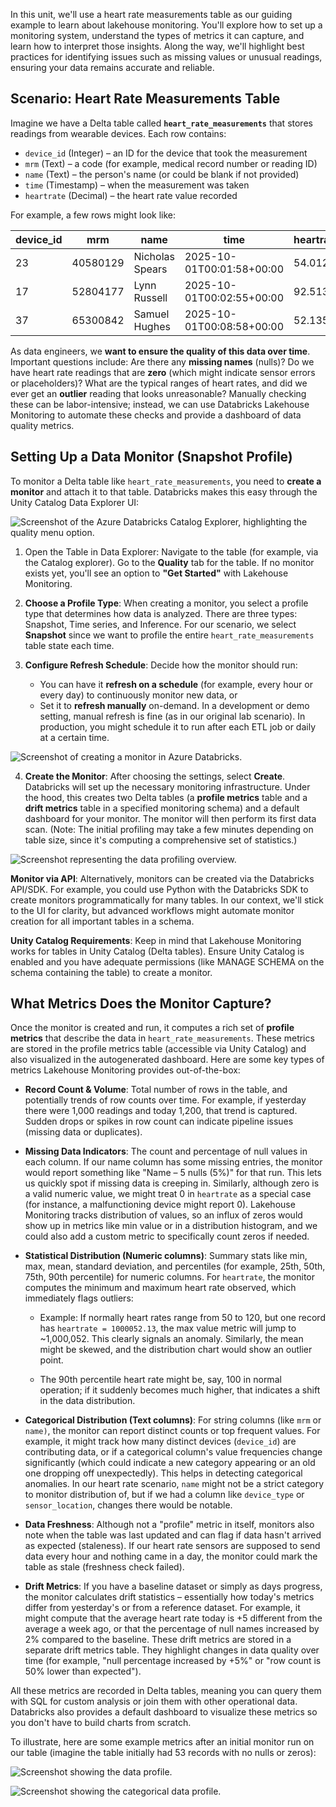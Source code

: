 In this unit, we'll use a heart rate measurements table as our guiding example to learn about lakehouse monitoring. You'll explore how to set up a monitoring system, understand the types of metrics it can capture, and learn how to interpret those insights. Along the way, we'll highlight best practices for identifying issues such as missing values or unusual readings, ensuring your data remains accurate and reliable.

## Scenario: Heart Rate Measurements Table

Imagine we have a Delta table called **`heart_rate_measurements`** that stores readings from wearable devices. Each row contains:

- `device_id` (Integer) – an ID for the device that took the measurement
- `mrm` (Text) – a code (for example, medical record number or reading ID)
- `name` (Text) – the person's name (or could be blank if not provided)
- `time` (Timestamp) – when the measurement was taken
- `heartrate` (Decimal) – the heart rate value recorded

For example, a few rows might look like:

| device_id |   mrm    |      name       |           time            | heartrate |
|-----------|----------|-----------------|---------------------------|-----------|
|    23     | 40580129 | Nicholas Spears | 2025-10-01T00:01:58+00:00 |   54.0122 |
|    17     | 52804177 | Lynn Russell    | 2025-10-01T00:02:55+00:00 |   92.5136 |
|    37     | 65300842 | Samuel Hughes   | 2025-10-01T00:08:58+00:00 |   52.1354 |

As data engineers, we **want to ensure the quality of this data over time**. Important questions include: Are there any **missing names** (nulls)? Do we have heart rate readings that are **zero** (which might indicate sensor errors or placeholders)? What are the typical ranges of heart rates, and did we ever get an **outlier** reading that looks unreasonable? Manually checking these can be labor-intensive; instead, we can use Databricks Lakehouse Monitoring to automate these checks and provide a dashboard of data quality metrics.

## Setting Up a Data Monitor (Snapshot Profile)

To monitor a Delta table like `heart_rate_measurements`, you need to **create a monitor** and attach it to that table. Databricks makes this easy through the Unity Catalog Data Explorer UI: 

![Screenshot of the Azure Databricks Catalog Explorer, highlighting the quality menu option.](../media/catalog-explorer-quality-menu.png)

1. Open the Table in Data Explorer: Navigate to the table (for example, via the Catalog explorer). Go to the **Quality** tab for the table. If no monitor exists yet, you'll see an option to **"Get Started"** with Lakehouse Monitoring.

2. **Choose a Profile Type**: When creating a monitor, you select a profile type that determines how data is analyzed. There are three types: Snapshot, Time series, and Inference. For our scenario, we select **Snapshot** since we want to profile the entire `heart_rate_measurements` table state each time. 

3. **Configure Refresh Schedule**: Decide how the monitor should run:
    - You can have it **refresh on a schedule** (for example, every hour or every day) to continuously monitor new data, or
    - Set it to **refresh manually** on-demand. In a development or demo setting, manual refresh is fine (as in our original lab scenario). In production, you might schedule it to run after each ETL job or daily at a certain time.
  
![Screenshot of creating a monitor in Azure Databricks.](../media/create-monitor.png)

4. **Create the Monitor**: After choosing the settings, select **Create**. Databricks will set up the necessary monitoring infrastructure. Under the hood, this creates two Delta tables (a **profile metrics** table and a **drift metrics** table in a specified monitoring schema) and a default dashboard for your monitor. The monitor will then perform its first data scan. (Note: The initial profiling may take a few minutes depending on table size, since it's computing a comprehensive set of statistics.)

![Screenshot representing the data profiling overview.](../media/data-profiling-overview.png)

**Monitor via API**: Alternatively, monitors can be created via the Databricks API/SDK. For example, you could use Python with the Databricks SDK to create monitors programmatically for many tables. In our context, we'll stick to the UI for clarity, but advanced workflows might automate monitor creation for all important tables in a schema.

**Unity Catalog Requirements**: Keep in mind that Lakehouse Monitoring works for tables in Unity Catalog (Delta tables). Ensure Unity Catalog is enabled and you have adequate permissions (like MANAGE SCHEMA on the schema containing the table) to create a monitor. 

## What Metrics Does the Monitor Capture?

Once the monitor is created and run, it computes a rich set of **profile metrics** that describe the data in `heart_rate_measurements`. These metrics are stored in the profile metrics table (accessible via Unity Catalog) and also visualized in the autogenerated dashboard. Here are some key types of metrics Lakehouse Monitoring provides out-of-the-box:

- **Record Count & Volume**: Total number of rows in the table, and potentially trends of row counts over time. For example, if yesterday there were 1,000 readings and today 1,200, that trend is captured. Sudden drops or spikes in row count can indicate pipeline issues (missing data or duplicates).

- **Missing Data Indicators**: The count and percentage of null values in each column. If our name column has some missing entries, the monitor would report something like "Name – 5 nulls (5%)" for that run. This lets us quickly spot if missing data is creeping in. Similarly, although zero is a valid numeric value, we might treat 0 in `heartrate` as a special case (for instance, a malfunctioning device might report 0). Lakehouse Monitoring tracks distribution of values, so an influx of zeros would show up in metrics like min value or in a distribution histogram, and we could also add a custom metric to specifically count zeros if needed.

- **Statistical Distribution (Numeric columns)**: Summary stats like min, max, mean, standard deviation, and percentiles (for example, 25th, 50th, 75th, 90th percentile) for numeric columns. For `heartrate`, the monitor computes the minimum and maximum heart rate observed, which immediately flags outliers:
  
  - Example: If normally heart rates range from 50 to 120, but one record has `heartrate = 1000052.13`, the max value metric will jump to ~1,000,052. This clearly signals an anomaly. Similarly, the mean might be skewed, and the distribution chart would show an outlier point.
  
  - The 90th percentile heart rate might be, say, 100 in normal operation; if it suddenly becomes much higher, that indicates a shift in the data distribution.

- **Categorical Distribution (Text columns)**: For string columns (like `mrm` or `name)`, the monitor can report distinct counts or top frequent values. For example, it might track how many distinct devices (`device_id`) are contributing data, or if a categorical column's value frequencies change significantly (which could indicate a new category appearing or an old one dropping off unexpectedly). This helps in detecting categorical anomalies. In our heart rate scenario, `name` might not be a strict category to monitor distribution of, but if we had a column like `device_type` or `sensor_location`, changes there would be notable.

- **Data Freshness**: Although not a "profile" metric in itself, monitors also note when the table was last updated and can flag if data hasn't arrived as expected (staleness). If our heart rate sensors are supposed to send data every hour and nothing came in a day, the monitor could mark the table as stale (freshness check failed).

- **Drift Metrics**: If you have a baseline dataset or simply as days progress, the monitor calculates drift statistics – essentially how today's metrics differ from yesterday's or from a reference dataset. For example, it might compute that the average heart rate today is +5 different from the average a week ago, or that the percentage of null names increased by 2% compared to the baseline. These drift metrics are stored in a separate drift metrics table. They highlight changes in data quality over time (for example, "null percentage increased by +5%" or "row count is 50% lower than expected").

All these metrics are recorded in Delta tables, meaning you can query them with SQL for custom analysis or join them with other operational data. Databricks also provides a default dashboard to visualize these metrics so you don't have to build charts from scratch.

To illustrate, here are some example metrics after an initial monitor run on our table (imagine the table initially had 53 records with no nulls or zeros):

![Screenshot showing the data profile.](../media/profiling.png)

![Screenshot showing the categorical data profile.](../media/categorical.png)